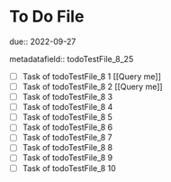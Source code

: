 # To Do File

due:: 2022-09-27

metadatafield:: todoTestFile_8_25

- [ ] Task of todoTestFile_8 1 [[Query me]]
- [ ] Task of todoTestFile_8 2 [[Query me]]
- [ ] Task of todoTestFile_8 3
- [ ] Task of todoTestFile_8 4
- [ ] Task of todoTestFile_8 5
- [ ] Task of todoTestFile_8 6
- [ ] Task of todoTestFile_8 7
- [ ] Task of todoTestFile_8 8
- [ ] Task of todoTestFile_8 9
- [ ] Task of todoTestFile_8 10